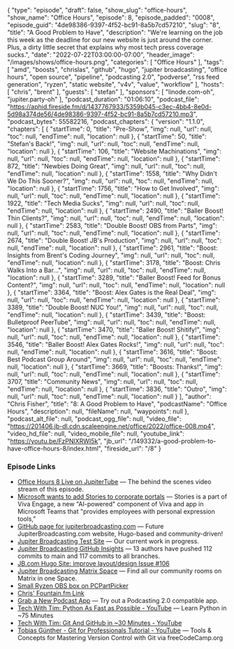 {
  "type": "episode",
  "draft": false,
  "show_slug": "office-hours",
  "show_name": "Office Hours",
  "episode": 8,
  "episode_padded": "0008",
  "episode_guid": "4de98386-9397-4f52-bc91-8a5b7cd57210",
  "slug": "8",
  "title": "A Good Problem to Have",
  "description": "We're learning on the job this week as the deadline for our new website is just around the corner. Plus, a dirty little secret that explains why most tech press coverage sucks.",
  "date": "2022-07-22T03:00:00-07:00",
  "header_image": "/images/shows/office-hours.png",
  "categories": [
    "Office Hours"
  ],
  "tags": [
    "amd",
    "boosts",
    "chrislas",
    "github",
    "hugo",
    "jupiter broadcasting",
    "office hours",
    "open source",
    "pipeline",
    "podcasting 2.0",
    "podverse",
    "rss feed generation",
    "ryzen",
    "static website",
    "v4v",
    "value",
    "workflow"
  ],
  "hosts": [
    "chris",
    "brent"
  ],
  "guests": [
    "stefan"
  ],
  "sponsors": [
    "linode.com-oh",
    "jupiter.party-oh"
  ],
  "podcast_duration": "01:06:10",
  "podcast_file": "https://aphid.fireside.fm/d/1437767933/5359b045-c3ec-4bb4-8e0d-5d98a374de56/4de98386-9397-4f52-bc91-8a5b7cd57210.mp3",
  "podcast_bytes": 55582216,
  "podcast_chapters": {
    "version": "1.1.0",
    "chapters": [
      {
        "startTime": 0,
        "title": "Pre-Show",
        "img": null,
        "url": null,
        "toc": null,
        "endTime": null,
        "location": null
      },
      {
        "startTime": 50,
        "title": "Stefan's Back!",
        "img": null,
        "url": null,
        "toc": null,
        "endTime": null,
        "location": null
      },
      {
        "startTime": 106,
        "title": "Website Machinations",
        "img": null,
        "url": null,
        "toc": null,
        "endTime": null,
        "location": null
      },
      {
        "startTime": 872,
        "title": "Newbies Doing Great",
        "img": null,
        "url": null,
        "toc": null,
        "endTime": null,
        "location": null
      },
      {
        "startTime": 1558,
        "title": "Why Didn't We Do This Sooner?",
        "img": null,
        "url": null,
        "toc": null,
        "endTime": null,
        "location": null
      },
      {
        "startTime": 1756,
        "title": "How to Get Involved",
        "img": null,
        "url": null,
        "toc": null,
        "endTime": null,
        "location": null
      },
      {
        "startTime": 1922,
        "title": "Tech Media Sucks",
        "img": null,
        "url": null,
        "toc": null,
        "endTime": null,
        "location": null
      },
      {
        "startTime": 2490,
        "title": "Baller Boost! Thin Clients?",
        "img": null,
        "url": null,
        "toc": null,
        "endTime": null,
        "location": null
      },
      {
        "startTime": 2583,
        "title": "Double Boost! OBS from Parts",
        "img": null,
        "url": null,
        "toc": null,
        "endTime": null,
        "location": null
      },
      {
        "startTime": 2674,
        "title": "Double Boost! JB's Production",
        "img": null,
        "url": null,
        "toc": null,
        "endTime": null,
        "location": null
      },
      {
        "startTime": 2961,
        "title": "Boost: Insights from Brent's Coding Journey",
        "img": null,
        "url": null,
        "toc": null,
        "endTime": null,
        "location": null
      },
      {
        "startTime": 3178,
        "title": "Boost: Chris Walks Into a Bar...",
        "img": null,
        "url": null,
        "toc": null,
        "endTime": null,
        "location": null
      },
      {
        "startTime": 3289,
        "title": "Baller Boost! Feed for Bonus Content?",
        "img": null,
        "url": null,
        "toc": null,
        "endTime": null,
        "location": null
      },
      {
        "startTime": 3364,
        "title": "Boost: Alex Gates is the Real Deal",
        "img": null,
        "url": null,
        "toc": null,
        "endTime": null,
        "location": null
      },
      {
        "startTime": 3389,
        "title": "Double Boost! NUC You!",
        "img": null,
        "url": null,
        "toc": null,
        "endTime": null,
        "location": null
      },
      {
        "startTime": 3439,
        "title": "Boost: Bulletproof PeerTube",
        "img": null,
        "url": null,
        "toc": null,
        "endTime": null,
        "location": null
      },
      {
        "startTime": 3470,
        "title": "Baller Boost! Shitify!",
        "img": null,
        "url": null,
        "toc": null,
        "endTime": null,
        "location": null
      },
      {
        "startTime": 3546,
        "title": "Baller Boost! Alex Gates Rocks!",
        "img": null,
        "url": null,
        "toc": null,
        "endTime": null,
        "location": null
      },
      {
        "startTime": 3616,
        "title": "Boost: Best Podcast Group Around",
        "img": null,
        "url": null,
        "toc": null,
        "endTime": null,
        "location": null
      },
      {
        "startTime": 3669,
        "title": "Boosts: Thanks!",
        "img": null,
        "url": null,
        "toc": null,
        "endTime": null,
        "location": null
      },
      {
        "startTime": 3707,
        "title": "Community News",
        "img": null,
        "url": null,
        "toc": null,
        "endTime": null,
        "location": null
      },
      {
        "startTime": 3836,
        "title": "Outro",
        "img": null,
        "url": null,
        "toc": null,
        "endTime": null,
        "location": null
      }
    ],
    "author": "Chris Fisher",
    "title": "8: A Good Problem to Have",
    "podcastName": "Office Hours",
    "description": null,
    "fileName": null,
    "waypoints": null
  },
  "podcast_alt_file": null,
  "podcast_ogg_file": null,
  "video_file": "https://201406.jb-dl.cdn.scaleengine.net/office/2022/office-008.mp4",
  "video_hd_file": null,
  "video_mobile_file": null,
  "youtube_link": "https://youtu.be/FzPNlXRWI5k",
  "jb_url": "/149332/a-good-problem-to-have-office-hours-8/index.html",
  "fireside_url": "/8"
}


### Episode Links

  * [Office Hours 8 Live on JupiterTube](https://jupiter.tube/w/oKgXUsqvmipMsE2YHgXaaU "Office Hours 8 Live on JupiterTube") — The behind the scenes video stream of this episode.
  * [Microsoft wants to add Stories to corporate portals](https://finance.yahoo.com/news/microsoft-wants-add-stories-corporate-150055458.html "Microsoft wants to add Stories to corporate portals") — Stories is a part of Viva Engage, a new "AI-powered" component of Viva and app in Microsoft Teams that "provides employees with personal expression tools," 
  * [GitHub page for jupiterbroadcasting.com](https://github.com/JupiterBroadcasting/jupiterbroadcasting.com "GitHub page for jupiterbroadcasting.com") — Future JupiterBroadcasting.com website, Hugo-based and community-driven!
  * [Jupiter Broadcasting Test Site](https://jupiterbroadcasting.net/ "Jupiter Broadcasting Test Site") — Our current work in progress.
  * [Jupiter Broadcasting GitHub Insights](https://github.com/JupiterBroadcasting/jupiterbroadcasting.com/pulse "Jupiter Broadcasting GitHub Insights") — 13 authors have pushed 112 commits to main and 117 commits to all branches.
  * [JB.com Hugo Site: improve layout/design Issue #106](https://github.com/JupiterBroadcasting/jupiterbroadcasting.com/issues/106 "JB.com Hugo Site: improve layout/design Issue #106")
  * [Jupiter Broadcasting Matrix Space](https://bit.ly/jupitercolony "Jupiter Broadcasting Matrix Space") — Find all our community rooms on Matrix in one Space.
  * [Small Ryzen OBS box on PCPartPicker](https://pcpartpicker.com/list/72Xkgb "Small Ryzen OBS box on PCPartPicker")
  * [Chris' Fountain.fm Link](https://fountain.fm/refer/chrislas-e72160c3c5 "Chris' Fountain.fm Link")
  * [Grab a New Podcast App](https://podcastindex.org/apps?appTypes=app&elements=Value "Grab a New Podcast App") — Try out a Podcasting 2.0 compatible app.
  * [Tech With Tim: Python As Fast as Possible - YouTube](https://www.youtube.com/watch?v=VchuKL44s6E "Tech With Tim: Python As Fast as Possible - YouTube") — Learn Python in ~75 Minutes
  * [Tech With Tim: Git And GitHub in ~30 Minutes - YouTube](https://www.youtube.com/watch?v=jG4Vs81kMlc "Tech With Tim: Git And GitHub in ~30 Minutes - YouTube")
  * [Tobias Günther - Git for Professionals Tutorial - YouTube](https://www.youtube.com/watch?v=Uszj_k0DGsg "Tobias Günther - Git for Professionals Tutorial - YouTube") — Tools & Concepts for Mastering Version Control with Git via freeCodeCamp.org


